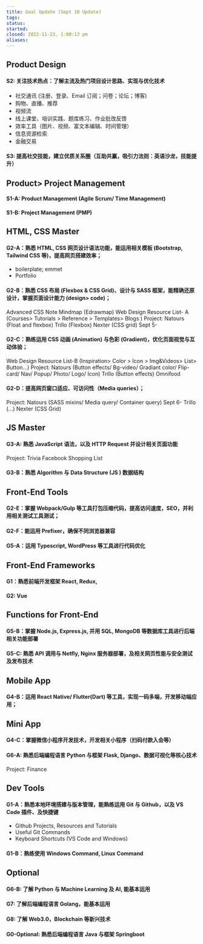 ```yaml
---
title: Goal Update (Sept 10 Update)
tags: 
status: 
started: 
closed: 2022-11-23, 1:00:13 pm
aliases: 
---
```

## Product Design
#### S2: 关注技术热点：了解主流及热门项目设计思路、实现与优化技术

- 社交通讯 (注册、登录、Email 订阅；问卷；论坛；博客)
- 购物、直播、推荐
- 视频流
- 线上课堂、培训实践、题库练习、作业批改反馈
- 效率工具（图片、视频、富文本编辑、时间管理）
- 信息资源检索
- 金融交易
#### S3: 提高社交技能，建立优质关系圈（互助共赢，吸引力法则：英语沙龙，技能提升）
## Product> Project Management
#### S1-A: Product Management (Agile Scrum/ Time Management)
#### S1-B: Project Management (PMP)
## HTML, CSS Master
#### G2-A：熟悉 HTML, CSS 网页设计语法功能，能运用相关模板 (Bootstrap, Tailwind CSS 等)，提高网页搭建效率；

- boilerplate; emmet  
- Portfolio 
#### G2-B：熟悉 CSS 布局 (Flexbox & CSS Grid)、设计与 SASS 框架，能精确还原设计，掌握页面设计能力 (design> code)；
Advanced CSS Note Mindmap (Edrawmap) 
Web Design Resource List- A (Courses> Tutorials > Reference > Templates> Blogs ) 
Project: 
  Natours (Float and flexbox) 
  Trillo (Flexbox) 
  Nexter (CSS grid) Sept 5-
#### G2-C：熟练运用 CSS 动画 (Animation) 与色彩 (Gradient)，优化页面视觉与互动体验；
Web Design Resource List-B (Inspiration> Color > Icon > Img&Videos> List> Button...) 
Project: 
  Natours (Button effects/ Bg-video/ Gradiant color/ Flip-card/ Nav/ Popup/ Photo/ Logo/ Icon)
  Trillo (Button effects)
  Omnifood 
#### G2-D：提高网页窗口适应、可访问性（Media queries）；
Project: 
  Natours (SASS mixins/ Media query/ Container query) Sept 6-
  Trillo (...)
  Nexter (CSS Grid)
## JS Master
#### G3-A: 熟悉 JavaScript 语法，以及 HTTP Request 并设计相关页面功能
Project: 
  Trivia 
  Facebook 
  Shopping List 
#### G3-B：熟悉 Algorithm 与 Data Structure (JS ) 数据结构
## Front-End Tools
#### G2-E：掌握 Webpack/Gulp 等工具打包压缩代码，提高访问速度，SEO，并利用相关测试工具测试；
#### G2-F：能运用 Prefixer，确保不同浏览器兼容
#### G5-A：运用 Typescript, WordPress 等工具进行代码优化
## Front-End Frameworks
#### G1：熟悉前端开发框架 React, Redux, 
#### G2: Vue
## Functions for Front-End
#### G5-B：掌握 Node.js, Express.js, 并用 SQL, MongoDB 等数据库工具进行后端相关功能部署
#### G5-C: 熟悉 API 调用与 Netfly, Nginx 服务器部署，及相关网页性能与安全测试及发布技术
## Mobile App
#### G4-B：运用 React Native/ Flutter(Dart) 等工具，实现一码多端，开发移动端应用；
## Mini App
#### G4-C：掌握微信小程序开发技术，开发相关小程序（扫码付款入会等）
#### G6-A: 熟悉后端编程语言 Python 与框架 Flask, Django、数据可视化等核心技术
Project: Finance
## Dev Tools
#### G1-A：熟悉本地环境搭建与版本管理，能熟练运用 Git 与 Github，以及 VS Code 插件、及快捷键

- Github Projects, Resources and Tutorials 
- Useful Git Commands 
- Keyboard Shortcuts (VS Code and Windows)
#### G1-B：熟练使用 Windows Command, Linux Command
## Optional
#### G6-B: 了解 Python 与 Machine Learning 及 AI, 能基本运用
#### G7: 了解后端编程语言 Golang，能基本运用
#### G8: 了解 Web3.0，Blockchain 等新兴技术
#### G0-Optional: 熟悉后端编程语言 Java 与框架 Springboot
#### 
